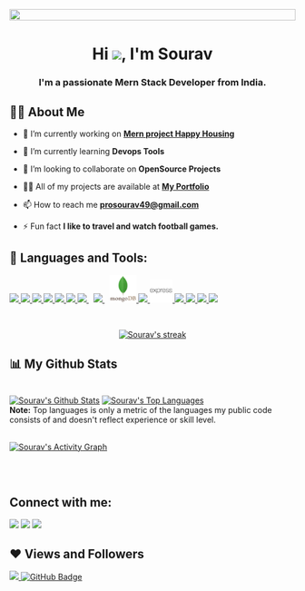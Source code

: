 
<!-- <a href="#"><img width="100%" height="auto" src="https://i.imgur.com/iXuL1HG.png" height="175px"/></a> -->
<a href="#"><img width="100%" height="50%"  src="https://i.ibb.co/JFNMFDS/4884785.jpg" height="100px" width="300px"/></a>

<h1 align="center">Hi <img src="https://raw.githubusercontent.com/MartinHeinz/MartinHeinz/master/wave.gif" width="30px">, I'm Sourav</h1>
<h3 align="center">I'm a passionate Mern Stack Developer from India.</h3>


## 🙋‍♂️ About Me

- 🔭 I’m currently working on **[Mern project Happy Housing](https://happyhousing-10aab.web.app//)**

- 🌱 I’m currently learning **Devops Tools**

- 👯 I’m looking to collaborate on **OpenSource Projects**

- 👨‍💻 All of my projects are available at **[My Portfolio](https://subhamraoniar.com)**

- 📫 How to reach me **prosourav49@gmail.com**

- ⚡ Fun fact **I like to travel and watch football games.**

## 🚀 Languages and Tools:

<p align="left"> 
    <!--  -->
    <a href="https://reactjs.org/" target="_blank"> <img src="https://img.icons8.com/color/48/000000/react-native.png"/> </a>
    <!--  -->
    <a href="https://developer.mozilla.org/en-US/docs/Web/JavaScript" target="_blank"> <img src="https://img.icons8.com/color/48/000000/javascript.png"/> </a> 
    <a href="https://www.w3.org/html/" target="_blank"> <img src="https://img.icons8.com/color/48/000000/html-5.png"/> </a> 
    <a href="https://www.w3schools.com/css/" target="_blank"> <img src="https://img.icons8.com/color/48/000000/css3.png"/> </a> 
    <a href="https://getbootstrap.com" target="_blank"> <img src="https://img.icons8.com/color/48/000000/bootstrap.png"/> </a> 
    <a href="https://aws.amazon.com/" target="_blank"><img src="https://img.icons8.com/color/48/000000/amazon-web-services.png"/> </a>  
    <a style="padding-right:8px;" href="https://nodejs.org" target="_blank"> <img src="https://img.icons8.com/color/48/000000/nodejs.png"/> </a> 
    <a style="padding-right:8px;" href="https://www.mysql.com/" target="_blank"> <img src="https://img.icons8.com/fluent/50/000000/mysql-logo.png"/> </a>
    <a href="https://www.mongodb.com/" target="_blank"> <img src="https://raw.githubusercontent.com/devicons/devicon/master/icons/mongodb/mongodb-original-wordmark.svg" alt="mongodb" width="48" height="48"/> </a> 
    <a href="https://firebase.google.com/" target="_blank"> <img src="https://img.icons8.com/color/48/000000/firebase.png"/> </a> 
     <a href="https://expressjs.com" target="_blank"> <img src="https://raw.githubusercontent.com/devicons/devicon/master/icons/express/express-original-wordmark.svg" alt="express" width="40" height="40"/> </a>
     <a href="https://www.java.com" target="_blank"> <img src="https://img.icons8.com/color/48/000000/java-coffee-cup-logo.png"/> </a> 
    <!-- <a href="https://postman.com" target="_blank"> <img src="https://www.vectorlogo.zone/logos/getpostman/getpostman-icon.svg" alt="postman" width="45" height="45"/> </a>    -->
    <a href="https://git-scm.com/" target="_blank"> <img src="https://img.icons8.com/color/48/000000/git.png"/> </a> 
    <a href="https://dashboard.heroku.com/" target="_blank"> <img src="https://img.icons8.com/color/48/ffffff/heroku.png"/> </a> 
    <!-- <a href="https://www.jenkins.io" target="_blank"> <img src="https://www.vectorlogo.zone/logos/jenkins/jenkins-icon.svg" alt="jenkins" width="48" height="48"/> </a>  -->
    <a href="https://redux.js.org" target="_blank"> <img src="https://img.icons8.com/color/48/000000/redux.png"/> </a>
   
</p>


<br/>

<p align="center">
    <a href="https://github.com/prosourav/github-readme-streak-stats">
        <img title="🔥 Get streak stats for your profile at git.io/streak-stats" alt="Sourav's streak" src="https://github-readme-streak-stats.herokuapp.com/?user=prosourav&theme=black-ice&hide_border=true&stroke=0000&background=060A0CD0"/>
    </a>
</p>

## 📊 My Github Stats

  <br/>
    <a href="https://github.com/prosourav/github-readme-stats"><img alt="Sourav's Github Stats" src="https://github-readme-stats.vercel.app/api?username=prosourav&show_icons=true&count_private=true&theme=react&hide_border=true&bg_color=0D1117" /></a>
  <a href="https://github.com/prosourav/github-readme-stats"><img alt="Sourav's Top Languages" src="https://github-readme-stats.vercel.app/api/top-langs/?username=prosourav&langs_count=8&count_private=true&layout=compact&theme=react&hide_border=true&bg_color=0D1117" /></a>
  <br/>
  <b>Note:</b> Top languages is only a metric of the languages my public code consists of and doesn't reflect experience or skill level.


<br/>
<br/>

<a href="https://github.com/prosourav/github-readme-activity-graph"><img alt="Sourav's Activity Graph" src="https://activity-graph.herokuapp.com/graph?username=prosourav&bg_color=0D1117&color=5BCDEC&line=5BCDEC&point=FFFFFF&hide_border=true" /></a>

<br/>
<br/>

## Connect with me:
<p align="left">

<a href = "https://www.linkedin.com/in/prosourav/"><img src="https://img.icons8.com/fluent/48/000000/linkedin.png"/></a>
<a href = "https://www.facebook.com/prosouravhere"><img src="https://img.icons8.com/plasticine/48/ffffff/facebook-new.png"/></a>
<a href = "https://stackoverflow.com/users/15546344/sourav-saha/"><img src="https://img.icons8.com/color/48/ffffff/stackoverflow.png"/></a>


</p>

## ❤ Views and Followers
<a href="https://github.com/prosourav/github-profile-views-counter">
    <img src="https://komarev.com/ghpvc/?username=prosourav">
</a>
<a href="https://github.com/prosourav?tab=followers"><img src="https://img.shields.io/github/followers/prosourav?label=Followers&style=social" alt="GitHub Badge"></a>
